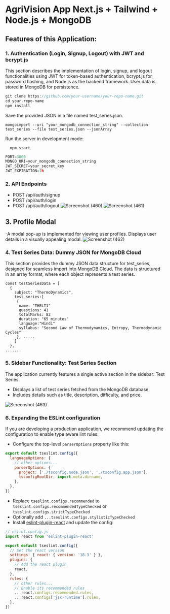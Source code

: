 # AgriVision App Next.js + Tailwind + Node.js + MongoDB

## Features of this Application:

### 1. Authentication (Login, Signup, Logout) with JWT and bcrypt.js

This section describes the implementation of login, signup, and logout functionalities using JWT for token-based authentication, bcrypt.js for password hashing, and Node.js as the backend framework. User data is stored in MongoDB for persistence.
```js
git clone https://github.com/your-username/your-repo-name.git  
cd your-repo-name 
npm install  
```
Save the provided JSON in a file named test_series.json.
```
mongoimport --uri "your_mongodb_connection_string" --collection test_series --file test_series.json --jsonArray  
```

Run the server in development mode:
```
  npm start
```

```js
PORT=3000
MONGO_URI=your_mongodb_connection_string
JWT_SECRET=your_secret_key
JWT_EXPIRATION=1h
```
### 2. API Endpoints
- POST /api/auth/signup
- POST /api/auth/login
- POST /api/auth/logout
![Screenshot (460)](https://github.com/user-attachments/assets/c4ff2b74-a9f6-4745-a45e-fe9c58fde3a6)
![Screenshot (461)](https://github.com/user-attachments/assets/3e83a536-2287-4f15-8812-4d492486775c)

## 3. Profile Modal
-A modal pop-up is implemented for viewing user profiles. Displays user details in a visually appealing modal.
![Screenshot (462)](https://github.com/user-attachments/assets/38252d9e-9c28-4f23-8ec1-4d3056163ed1)


### 4. Test Series Data: Dummy JSON for MongoDB Cloud
This section provides the dummy JSON data structure for test_series, designed for seamless import into MongoDB Cloud. The data is structured in an array format, where each object represents a test series.

```
const testSeriesData = [
  {
    subject: "ThermoDynamics",
    test_series:[
     {
      name: "THELT1"
      questions: 41
      totalMarks: 82
      duration: "65 minutes"
      language:"Hindi"
      syllabus: "Second Law of Thermodynamics, Entropy, Thermodynamic Cycles"
     }, .....
    ]
  },
.......
```

### 5. Sidebar Functionality: Test Series Section
The application currently features a single active section in the sidebar: Test Series.
- Displays a list of test series fetched from the MongoDB database.
- Includes details such as title, description, difficulty, and price.
  
![Screenshot (463)](https://github.com/user-attachments/assets/ad1e7b25-dd1f-4355-b0c8-059ea41e3a2f)


### 6. Expanding the ESLint configuration

If you are developing a production application, we recommend updating the configuration to enable type aware lint rules:

- Configure the top-level `parserOptions` property like this:

```js
export default tseslint.config({
  languageOptions: {
    // other options...
    parserOptions: {
      project: ['./tsconfig.node.json', './tsconfig.app.json'],
      tsconfigRootDir: import.meta.dirname,
    },
  },
})
```

- Replace `tseslint.configs.recommended` to `tseslint.configs.recommendedTypeChecked` or `tseslint.configs.strictTypeChecked`
- Optionally add `...tseslint.configs.stylisticTypeChecked`
- Install [eslint-plugin-react](https://github.com/jsx-eslint/eslint-plugin-react) and update the config:

```js
// eslint.config.js
import react from 'eslint-plugin-react'

export default tseslint.config({
  // Set the react version
  settings: { react: { version: '18.3' } },
  plugins: {
    // Add the react plugin
    react,
  },
  rules: {
    // other rules...
    // Enable its recommended rules
    ...react.configs.recommended.rules,
    ...react.configs['jsx-runtime'].rules,
  },
})
```
